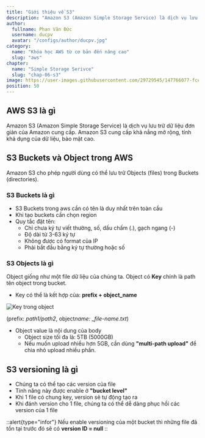 ```yaml
---
title: "Giới thiệu về S3"
description: "Amazon S3 (Amazon Simple Storage Service) là dịch vụ lưu trữ dữ liệu đơn giản của Amazon cung cấp."
author:
  fullname: Phan Văn Đức
  username: ducpv
  avatar: "/configs/author/ducpv.jpg"
category:
  name: "Khóa học AWS từ cơ bản đến nâng cao"
  slug: "aws"
chapter:
  name: "Simple Storage Serivce"
  slug: "chap-06-s3"
image: https://user-images.githubusercontent.com/29729545/147766077-fce2bc9e-0852-4d72-b89e-b30b67d78eb0.png
position: 50
---
```


## AWS S3 là gì

Amazon S3 (Amazon Simple Storage Service) là dịch vụ lưu trữ dữ liệu đơn giản của Amazon cung cấp. Amazon S3 cung cấp khả nẳng mở rộng, tính khả dụng của dữ liệu, bảo mật cao.

## S3 Buckets và Object trong AWS

Amazon S3 cho phép người dùng có thể lưu trữ Objects (files) trong Buckets (directories).

### S3 Buckets là gì

- S3 Buckets trong aws cần có tên là duy nhất trên toàn cầu
- Khi tạo buckets cần chọn region
- Quy tắc đặt tên:
  - Chỉ chưa ký tự viết thường, số, dấu chấm (.), gạch ngang (-)
  - Độ dài từ 3-63 ký tự
  - Không được có format của IP
  - Phải bắt đầu bằng ký tự thường hoặc số

### S3 Objects là gì

Object giống như một file dữ liệu của chúng ta. Object có **Key** chính là path tên object trong bucket.

- Key có thể là kết hợp của: **prefix + object_name**

![Key trong object](https://user-images.githubusercontent.com/29729545/147766077-fce2bc9e-0852-4d72-b89e-b30b67d78eb0.png)

(prefix: _path1/path2_, object*name: \_file-name.txt*)

- Object value là nội dung của body
  - Object size tối đa là: 5TB (5000GB)
  - Nếu muốn upload nhiều hơn 5GB, cần dùng **"multi-path upload"** để chia nhỏ upload nhiều phần.

## S3 versioning là gì

- Chúng ta có thể tạo các version của file
- Tính năng này được enable ở **"bucket level"**
- Khi 1 file có chung key, version sẽ tự động tạo ra
- Khi đánh version cho 1 file, chúng ta có thể dễ dàng phục hồi các version của 1 file

::alert{type="infor"}
Nếu enable versioning của một bucket thì những file đã tồn tại trước đó sẽ có <b>version ID = null</b>
::
